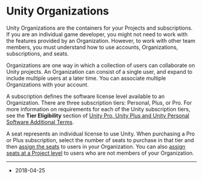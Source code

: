 # Unity Organizations

Unity Organizations are the containers for your Projects and subscriptions. If you are an individual game developer, you might not need to work with the features provided by an Organization. However, to work with other team members, you must understand how to use accounts, Organizations, subscriptions, and seats.

Organizations are one way in which a collection of users can collaborate on Unity projects. An Organization can consist of a single user, and expand to include multiple users at a later time. You can associate multiple Organizations with your account.

A subscription defines the software license level available to an Organization. There are three subscription tiers: Personal, Plus, or Pro. For more information on requirements for each of the Unity subscription tiers, see the __Tier Eligibility__ section of [Unity Pro, Unity Plus and Unity Personal Software Additional Terms](https://unity3d.com/legal/terms-of-service/software).

A seat represents an individual license to use Unity. When purchasing a Pro or Plus subscription, select the number of seats to purchase in that tier and then [assign the seats](OrgsSubscriptionsAndSeats#subseats) to users in your Organization. You can also [assign seats at a Project level](OrgsSubscriptionsAndSeats#outsideorg) to users who are not members of your Organization.

---
* <span class="page-edit">2018-04-25 <!-- include IncludeTextNewPageYesEdit --></span>